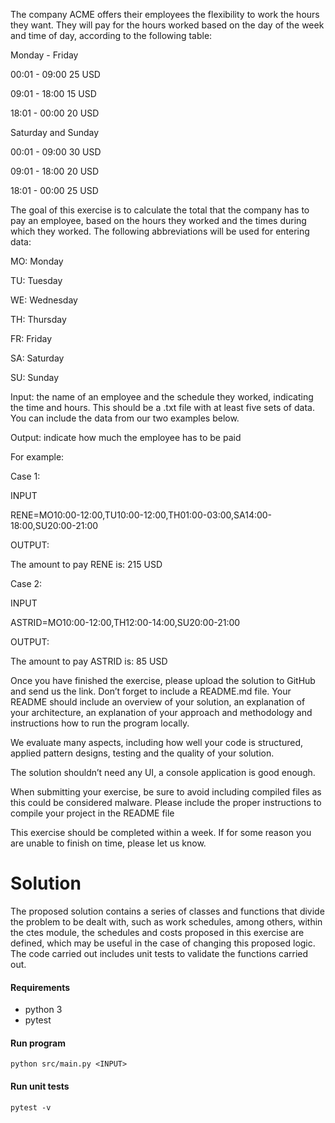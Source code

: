 The company ACME offers their employees the flexibility to work the hours they want. They will pay for the hours worked based on the day of the week and time of day, according to the following table:

Monday - Friday

00:01 - 09:00 25 USD

09:01 - 18:00 15 USD

18:01 - 00:00 20 USD

Saturday and Sunday

00:01 - 09:00 30 USD

09:01 - 18:00 20 USD

18:01 - 00:00 25 USD

The goal of this exercise is to calculate the total that the company has to pay an employee, based on the hours they worked and the times during which they worked. The following abbreviations will be used for entering data:

MO: Monday

TU: Tuesday

WE: Wednesday

TH: Thursday

FR: Friday

SA: Saturday

SU: Sunday

Input: the name of an employee and the schedule they worked, indicating the time and hours. This should be a .txt file with at least five sets of data. You can include the data from our two examples below.

Output: indicate how much the employee has to be paid

For example:

Case 1:

INPUT

RENE=MO10:00-12:00,TU10:00-12:00,TH01:00-03:00,SA14:00-18:00,SU20:00-21:00

OUTPUT:

The amount to pay RENE is: 215 USD

Case 2:

INPUT

ASTRID=MO10:00-12:00,TH12:00-14:00,SU20:00-21:00

OUTPUT:

The amount to pay ASTRID is: 85 USD

Once you have finished the exercise, please upload the solution to GitHub and send us the link. Don’t forget to include a README.md file. Your README should include an overview of your solution, an explanation of your architecture, an explanation of your approach and methodology and instructions how to run the program locally.

We evaluate many aspects, including how well your code is structured, applied pattern designs, testing and the quality of your solution.

The solution shouldn’t need any UI, a console application is good enough.

When submitting your exercise, be sure to avoid including compiled files as this could be considered malware. Please include the proper instructions to compile your project in the README file

This exercise should be completed within a week. If for some reason you are unable to finish on time, please let us know.



# Solution

The proposed solution contains a series of classes and functions that divide the problem to be dealt with, such as work schedules, among others, within the ctes module, the schedules and costs proposed in this exercise are defined, which may be useful in the case of changing this proposed logic. The code carried out includes unit tests to validate the functions carried out.


#### Requirements
- python 3
- pytest



#### Run program
```console
python src/main.py <INPUT>
```

#### Run unit tests
```console
pytest -v
```

